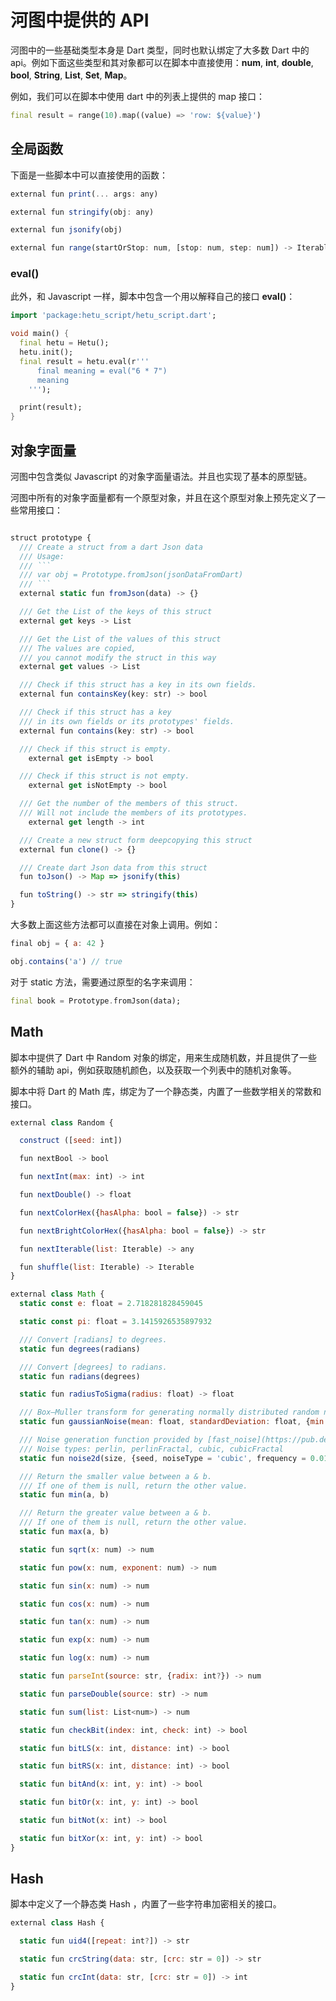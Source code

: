 # 河图中提供的 API

河图中的一些基础类型本身是 Dart 类型，同时也默认绑定了大多数 Dart 中的 api。例如下面这些类型和其对象都可以在脚本中直接使用：**num**, **int**, **double**, **bool**, **String**, **List**, **Set**, **Map**。

例如，我们可以在脚本中使用 dart 中的列表上提供的 map 接口：

```dart
final result = range(10).map((value) => 'row: ${value}')
```

## 全局函数

下面是一些脚本中可以直接使用的函数：

```javascript
external fun print(... args: any)

external fun stringify(obj: any)

external fun jsonify(obj)

external fun range(startOrStop: num, [stop: num, step: num]) -> Iterable
```

### eval()

此外，和 Javascript 一样，脚本中包含一个用以解释自己的接口 **eval()**：

```dart
import 'package:hetu_script/hetu_script.dart';

void main() {
  final hetu = Hetu();
  hetu.init();
  final result = hetu.eval(r'''
      final meaning = eval("6 * 7")
      meaning
    ''');

  print(result);
}
```

## 对象字面量

河图中包含类似 Javascript 的对象字面量语法。并且也实现了基本的原型链。

河图中所有的对象字面量都有一个原型对象，并且在这个原型对象上预先定义了一些常用接口：

````typescript

struct prototype {
  /// Create a struct from a dart Json data
  /// Usage:
  /// ```
  /// var obj = Prototype.fromJson(jsonDataFromDart)
  /// ```
  external static fun fromJson(data) -> {}

  /// Get the List of the keys of this struct
  external get keys -> List

  /// Get the List of the values of this struct
  /// The values are copied,
  /// you cannot modify the struct in this way
  external get values -> List

  /// Check if this struct has a key in its own fields.
  external fun containsKey(key: str) -> bool

  /// Check if this struct has a key
  /// in its own fields or its prototypes' fields.
  external fun contains(key: str) -> bool

  /// Check if this struct is empty.
	external get isEmpty -> bool

  /// Check if this struct is not empty.
	external get isNotEmpty -> bool

  /// Get the number of the members of this struct.
  /// Will not include the members of its prototypes.
	external get length -> int

  /// Create a new struct form deepcopying this struct
  external fun clone() -> {}

  /// Create dart Json data from this struct
  fun toJson() -> Map => jsonify(this)

  fun toString() -> str => stringify(this)
}
````

大多数上面这些方法都可以直接在对象上调用。例如：

```javascript
final obj = { a: 42 }

obj.contains('a') // true
```

对于 static 方法，需要通过原型的名字来调用：

```dart
final book = Prototype.fromJson(data);
```

## Math

脚本中提供了 Dart 中 Random 对象的绑定，用来生成随机数，并且提供了一些额外的辅助 api，例如获取随机颜色，以及获取一个列表中的随机对象等。

脚本中将 Dart 的 Math 库，绑定为了一个静态类，内置了一些数学相关的常数和接口。

```javascript
external class Random {

  construct ([seed: int])

  fun nextBool -> bool

  fun nextInt(max: int) -> int

  fun nextDouble() -> float

  fun nextColorHex({hasAlpha: bool = false}) -> str

  fun nextBrightColorHex({hasAlpha: bool = false}) -> str

  fun nextIterable(list: Iterable) -> any

  fun shuffle(list: Iterable) -> Iterable
}

external class Math {
  static const e: float = 2.718281828459045

  static const pi: float = 3.1415926535897932

  /// Convert [radians] to degrees.
  static fun degrees(radians)

  /// Convert [degrees] to radians.
  static fun radians(degrees)

  static fun radiusToSigma(radius: float) -> float

  /// Box–Muller transform for generating normally distributed random numbers between [min : max].
  static fun gaussianNoise(mean: float, standardDeviation: float, {min: float, max: float, randomGenerator}) -> float

  /// Noise generation function provided by [fast_noise](https://pub.dev/packages/fast_noise) package.
  /// Noise types: perlin, perlinFractal, cubic, cubicFractal
  static fun noise2d(size, {seed, noiseType = 'cubic', frequency = 0.01})

  /// Return the smaller value between a & b.
  /// If one of them is null, return the other value.
  static fun min(a, b)

  /// Return the greater value between a & b.
  /// If one of them is null, return the other value.
  static fun max(a, b)

  static fun sqrt(x: num) -> num

  static fun pow(x: num, exponent: num) -> num

  static fun sin(x: num) -> num

  static fun cos(x: num) -> num

  static fun tan(x: num) -> num

  static fun exp(x: num) -> num

  static fun log(x: num) -> num

  static fun parseInt(source: str, {radix: int?}) -> num

  static fun parseDouble(source: str) -> num

  static fun sum(list: List<num>) -> num

  static fun checkBit(index: int, check: int) -> bool

  static fun bitLS(x: int, distance: int) -> bool

  static fun bitRS(x: int, distance: int) -> bool

  static fun bitAnd(x: int, y: int) -> bool

  static fun bitOr(x: int, y: int) -> bool

  static fun bitNot(x: int) -> bool

  static fun bitXor(x: int, y: int) -> bool
}

```

## Hash

脚本中定义了一个静态类 Hash ，内置了一些字符串加密相关的接口。

```javascript
external class Hash {

  static fun uid4([repeat: int?]) -> str

  static fun crcString(data: str, [crc: str = 0]) -> str

  static fun crcInt(data: str, [crc: str = 0]) -> int
}

```
